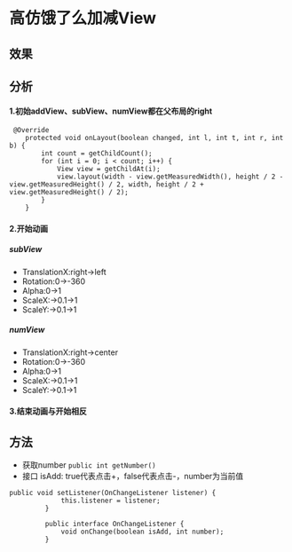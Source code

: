 # 高仿饿了么加减View

## 效果


## 分析
#### 1.初始addView、subView、numView都在父布局的right
```
 @Override
    protected void onLayout(boolean changed, int l, int t, int r, int b) {
        int count = getChildCount();
        for (int i = 0; i < count; i++) {
            View view = getChildAt(i);
            view.layout(width - view.getMeasuredWidth(), height / 2 - view.getMeasuredHeight() / 2, width, height / 2 + view.getMeasuredHeight() / 2);
        }
    }
```
#### 2.开始动画

##### subView
* TranslationX:right->left
* Rotation:0->-360
* Alpha:0->1
* ScaleX:->0.1->1
* ScaleY:->0.1->1

##### numView
* TranslationX:right->center
* Rotation:0->-360
* Alpha:0->1
* ScaleX:->0.1->1
* ScaleY:->0.1->1

#### 3.结束动画与开始相反

## 方法
* 获取number
```public int getNumber()```
* 接口 isAdd: true代表点击+，false代表点击-，number为当前值
```
public void setListener(OnChangeListener listener) {
             this.listener = listener;
         }

         public interface OnChangeListener {
             void onChange(boolean isAdd, int number);
         }
```